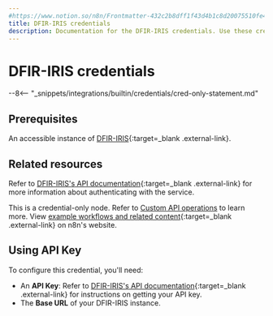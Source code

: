 ```yaml
---
#https://www.notion.so/n8n/Frontmatter-432c2b8dff1f43d4b1c8d20075510fe4
title: DFIR-IRIS credentials
description: Documentation for the DFIR-IRIS credentials. Use these credentials to authenticate DFIR-IRIS in n8n, a workflow automation platform.
---
```

# DFIR-IRIS credentials

--8<-- "_snippets/integrations/builtin/credentials/cred-only-statement.md"

## Prerequisites

An accessible instance of [DFIR-IRIS](https://docs.dfir-iris.org/latest/getting_started/){:target=_blank .external-link}.

## Related resources

Refer to [DFIR-IRIS's API documentation](https://docs.dfir-iris.org/operations/api/){:target=_blank .external-link} for more information about authenticating with the service.

This is a credential-only node. Refer to [Custom API operations](/integrations/custom-operations/) to learn more. View [example workflows and related content](https://n8n.io/integrations/dfir-iris/){:target=_blank .external-link} on n8n's website.


## Using API Key

To configure this credential, you'll need:

- An **API Key**: Refer to [DFIR-IRIS's API documentation](https://docs.dfir-iris.org/operations/api/){:target=_blank .external-link} for instructions on getting your API key.
- The **Base URL** of your DFIR-IRIS instance.
